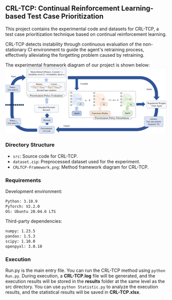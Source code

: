 
## CRL-TCP: Continual Reinforcement Learning-based Test Case Prioritization

This project contains the experimental code and datasets for CRL-TCP, a test case prioritization technique based on continual reinforcement learning.

CRL-TCP detects instability through continuous evaluation of the non-stationary CI environment to guide the agent's retraining process, effectively alleviating the forgetting problem caused by retraining.

The experimental framework diagram of our project is shown below:
![framework diagram](CRLTCP-Framework.png)

### Directory Structure

- `src`: Source code for CRL-TCP.
- `dataset.zip`: Preprocessed dataset used for the experiment.
- `CRLTCP-Framework.png`: Method framework diagram for CRL-TCP.

### Requirements

Development environment:

```
Python: 3.10.9
PyTorch: V2.2.0
OS: Ubuntu 20.04.6 LTS
```

Third-party dependencies:

```
numpy: 1.23.5
pandas: 1.5.3
scipy: 1.10.0
openpyxl: 3.0.10
```

### Execution

Run.py is the main entry file. You can run the CRL-TCP method using `python Run.py`. During execution, a **CRL-TCP.log** file will be generated, and the execution results will be stored in the **results** folder at the same level as the src directory. You can use `python Statistic.py` to analyze the execution results, and the statistical results will be saved in **CRL-TCP.xlsx**.
